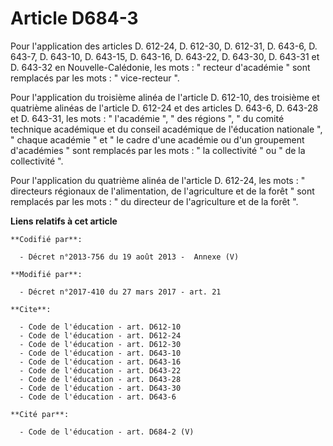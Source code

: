 # Article D684-3

Pour l'application des articles D. 612-24, D. 612-30, D. 612-31, D. 643-6, D. 643-7, D. 643-10, D. 643-15, D. 643-16, D.
643-22, D. 643-30, D. 643-31 et D. 643-32 en Nouvelle-Calédonie, les mots : " recteur d'académie " sont remplacés par les
mots : " vice-recteur ". 

Pour l'application du troisième alinéa de l'article D. 612-10, des troisième et quatrième alinéas de l'article D. 612-24 et
des articles D. 643-6, D. 643-28 et D. 643-31, les mots : " l'académie ", " des régions ", " du comité technique académique
et du conseil académique de l'éducation nationale ", " chaque académie " et " le cadre d'une académie ou d'un groupement
d'académies " sont remplacés par les mots : " la collectivité " ou " de la collectivité ". 

Pour l'application du quatrième alinéa de l'article D. 612-24, les mots : " directeurs régionaux de l'alimentation, de
l'agriculture et de la forêt " sont remplacés par les mots : " du directeur de l'agriculture et de la forêt ".

**Liens relatifs à cet article**

	**Codifié par**:

	  - Décret n°2013-756 du 19 août 2013 -  Annexe (V)

	**Modifié par**:

	  - Décret n°2017-410 du 27 mars 2017 - art. 21

	**Cite**:

	  - Code de l'éducation - art. D612-10
	  - Code de l'éducation - art. D612-24
	  - Code de l'éducation - art. D612-30
	  - Code de l'éducation - art. D643-10
	  - Code de l'éducation - art. D643-16
	  - Code de l'éducation - art. D643-22
	  - Code de l'éducation - art. D643-28
	  - Code de l'éducation - art. D643-30
	  - Code de l'éducation - art. D643-6

	**Cité par**:

	  - Code de l'éducation - art. D684-2 (V)
